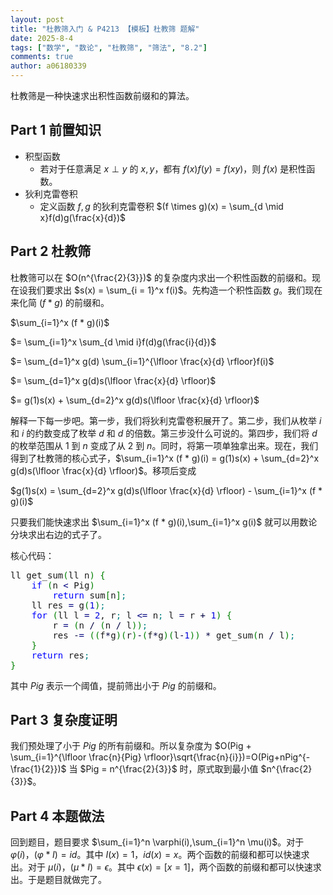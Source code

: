 ```yaml
---
layout: post
title: "杜教筛入门 & P4213 【模板】杜教筛 题解"
date: 2025-8-4
tags: ["数学", "数论", "杜教筛", "筛法", "8.2"]
comments: true
author: a06180339
---
```


杜教筛是一种快速求出积性函数前缀和的算法。

## Part 1 前置知识

- 积型函数
  - 若对于任意满足 $x \perp y$ 的 $x,y$，都有 $f(x)f(y)=f(xy)$，则 $f(x)$ 是积性函数。
- 狄利克雷卷积
  - 定义函数 $f,g$ 的狄利克雷卷积 $(f \times g)(x) = \sum_{d \mid x}f(d)g(\frac{x}{d})$

## Part 2 杜教筛

杜教筛可以在 $O(n^{\frac{2}{3}})$ 的复杂度内求出一个积性函数的前缀和。现在设我们要求出 $s(x) = \sum_{i = 1}^x f(i)$。先构造一个积性函数 $g$。我们现在来化简 $(f * g)$ 的前缀和。

$\sum_{i=1}^x (f * g)(i)$ 

$= \sum_{i=1}^x \sum_{d \mid i}f(d)g(\frac{i}{d})$

$= \sum_{d=1}^x g(d) \sum_{i=1}^{\lfloor \frac{x}{d} \rfloor}f(i)$

$= \sum_{d=1}^x g(d)s(\lfloor \frac{x}{d} \rfloor)$

$= g(1)s(x) + \sum_{d=2}^x g(d)s(\lfloor \frac{x}{d} \rfloor)$

解释一下每一步吧。第一步，我们将狄利克雷卷积展开了。第二步，我们从枚举 $i$ 和 $i$ 的约数变成了枚举 $d$ 和 $d$ 的倍数。第三步没什么可说的。第四步，我们将 $d$ 的枚举范围从 $1$ 到 $n$ 变成了从 $2$ 到 $n$。同时，将第一项单独拿出来。现在，我们得到了杜教筛的核心式子，$\sum_{i=1}^x (f * g)(i) = g(1)s(x) + \sum_{d=2}^x g(d)s(\lfloor \frac{x}{d} \rfloor)$。移项后变成

$g(1)s(x) = \sum_{d=2}^x g(d)s(\lfloor \frac{x}{d} \rfloor) - \sum_{i=1}^x (f * g)(i)$

只要我们能快速求出 $\sum_{i=1}^x (f * g)(i),\sum_{i=1}^x g(i)$ 就可以用数论分块求出右边的式子了。

核心代码：

<pre class="cpp" style="font-family:monospace;">ll get_sum<span style="color: #008000;">&#40;</span>ll n<span style="color: #008000;">&#41;</span> <span style="color: #008000;">&#123;</span>
    <span style="color: #0000ff;">if</span> <span style="color: #008000;">&#40;</span>n <span style="color: #000080;">&lt;</span> Pig<span style="color: #008000;">&#41;</span>
        <span style="color: #0000ff;">return</span> sum<span style="color: #008000;">&#91;</span>n<span style="color: #008000;">&#93;</span><span style="color: #008080;">;</span>
    ll res <span style="color: #000080;">=</span> g<span style="color: #008000;">&#40;</span><span style="color: #0000dd;">1</span><span style="color: #008000;">&#41;</span><span style="color: #008080;">;</span>
    <span style="color: #0000ff;">for</span> <span style="color: #008000;">&#40;</span>ll l <span style="color: #000080;">=</span> <span style="color: #0000dd;">2</span>, r<span style="color: #008080;">;</span> l <span style="color: #000080;">&lt;=</span> n<span style="color: #008080;">;</span> l <span style="color: #000080;">=</span> r <span style="color: #000040;">+</span> <span style="color: #0000dd;">1</span><span style="color: #008000;">&#41;</span> <span style="color: #008000;">&#123;</span>
        r <span style="color: #000080;">=</span> <span style="color: #008000;">&#40;</span>n <span style="color: #000040;">/</span> <span style="color: #008000;">&#40;</span>n <span style="color: #000040;">/</span> l<span style="color: #008000;">&#41;</span><span style="color: #008000;">&#41;</span><span style="color: #008080;">;</span>
        res <span style="color: #000040;">-</span><span style="color: #000080;">=</span> <span style="color: #008000;">&#40;</span><span style="color: #008000;">&#40;</span>f<span style="color: #000040;">*</span>g<span style="color: #008000;">&#41;</span><span style="color: #008000;">&#40;</span>r<span style="color: #008000;">&#41;</span><span style="color: #000040;">-</span><span style="color: #008000;">&#40;</span>f<span style="color: #000040;">*</span>g<span style="color: #008000;">&#41;</span><span style="color: #008000;">&#40;</span>l<span style="color: #000040;">-</span><span style="color: #0000dd;">1</span><span style="color: #008000;">&#41;</span><span style="color: #008000;">&#41;</span> <span style="color: #000040;">*</span> get_sum<span style="color: #008000;">&#40;</span>n <span style="color: #000040;">/</span> l<span style="color: #008000;">&#41;</span><span style="color: #008080;">;</span>
    <span style="color: #008000;">&#125;</span>
    <span style="color: #0000ff;">return</span> res<span style="color: #008080;">;</span>
<span style="color: #008000;">&#125;</span></pre>

其中 $Pig$ 表示一个阈值，提前筛出小于 $Pig$ 的前缀和。

## Part 3 复杂度证明

我们预处理了小于 $Pig$ 的所有前缀和。所以复杂度为 $O(Pig + \sum_{i=1}^{\lfloor \frac{n}{Pig} \rfloor}\sqrt{\frac{n}{i}})=O(Pig+nPig^{-\frac{1}{2}})$ 当 $Pig = n^{\frac{2}{3}}$ 时，原式取到最小值 $n^{\frac{2}{3}}$。

## Part 4 本题做法

回到题目，题目要求 $\sum_{i=1}^n \varphi(i),\sum_{i=1}^n \mu(i)$。对于 $\varphi(i)$，$(\varphi * I) = id$。其中 $I(x) = 1$，$id(x) = x$。两个函数的前缀和都可以快速求出。对于 $\mu(i)$，$(\mu * I) = \epsilon$。其中 $\epsilon(x) = [x=1]$，两个函数的前缀和都可以快速求出。于是题目就做完了。
